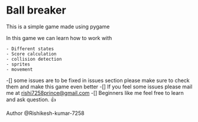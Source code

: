 # Ball breaker
This is a simple game made using pygame

In this game we can learn how to work with 
```
- Different states
- Score calculation
- collision detection 
- sprites
- movement
```
-[] some issues are to be fixed in issues section please make sure to check them and make this game even better
-[] If you feel some issues please mail me at [rishi7258prince@gmail.com](mailto:rishi7258prince@gmail.com)
-[] Beginners like me feel free to learn and ask question. :+1:


Author @Rishikesh-kumar-7258